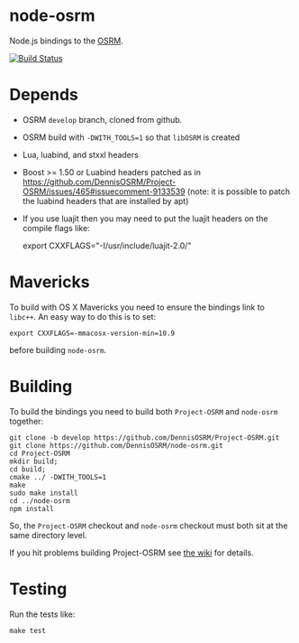 # node-osrm

Node.js bindings to the [OSRM](https://github.com/DennisOSRM/Project-OSRM).

[![Build Status](https://secure.travis-ci.org/DennisOSRM/node-osrm.png)](https://travis-ci.org/DennisOSRM/node-osrm)

# Depends

 - OSRM `develop` branch, cloned from github.
 - OSRM build with `-DWITH_TOOLS=1` so that `libOSRM` is created
 - Lua, luabind, and stxxl headers
 - Boost >= 1.50 or Luabind headers patched as in https://github.com/DennisOSRM/Project-OSRM/issues/465#issuecomment-9133539 (note: it is possible to patch the luabind headers that are installed by apt)
 - If you use luajit then you may need to put the luajit headers on the compile flags like:

    export CXXFLAGS="-I/usr/include/luajit-2.0/"

# Mavericks

To build with OS X Mavericks you need to ensure the bindings link to `libc++`. An easy way to do this is to set:

    export CXXFLAGS=-mmacosx-version-min=10.9

before building `node-osrm`.

# Building

To build the bindings you need to build both `Project-OSRM` and `node-osrm` together:

    git clone -b develop https://github.com/DennisOSRM/Project-OSRM.git
    git clone https://github.com/DennisOSRM/node-osrm.git
    cd Project-OSRM
    mkdir build;
    cd build;
    cmake ../ -DWITH_TOOLS=1
    make
    sudo make install
    cd ../node-osrm
    npm install

So, the `Project-OSRM` checkout and `node-osrm` checkout must both sit at the same directory level.

If you hit problems building Project-OSRM see [the wiki](https://github.com/DennisOSRM/Project-OSRM/wiki/Building%20OSRM) for details.

# Testing

Run the tests like:

    make test
